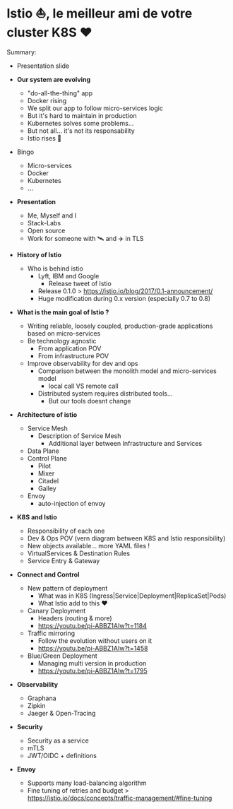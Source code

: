 # Istio ⛵️, le meilleur ami de votre cluster K8S ❤️

Summary:
* Presentation slide
* **Our system are evolving**
    * "do-all-the-thing" app
    * Docker rising
    * We split our app to follow micro-services logic
    * But it's hard to maintain in production
    * Kubernetes solves some problems...
    * But not all... it's not its responsability
    * Istio rises 🤩
* Bingo 
    * Micro-services
    * Docker
    * Kubernetes
    * ...
* **Presentation**
    * Me, Myself and I
    * Stack-Labs
    * Open source
    * Work for someone with 🛰 and ✈ in TLS
* **History of Istio**
    * Who is behind istio
        * Lyft, IBM and Google
            * Release tweet of Istio
        * Release 0.1.0 > https://istio.io/blog/2017/0.1-announcement/
        * Huge modification during 0.x version (especially 0.7 to 0.8)
* **What is the main goal of Istio ?**
    * Writing reliable, loosely coupled, production-grade applications based on micro-services
    * Be technology agnostic
        * From application POV
        * From infrastructure POV 
    * Improve observability for dev and ops
        * Comparison between the monolith model and micro-services model
            * local call VS remote call
        * Distributed system requires distributed tools...
            * But our tools doesnt change
* **Architecture of istio**
    * Service Mesh
        * Description of Service Mesh
            * Additional layer between Infrastructure and Services 
    * Data Plane
    * Control Plane
        * Pilot
        * Mixer
        * Citadel
        * Galley
    * Envoy
        * auto-injection of envoy
* **K8S and Istio**
    * Responsibility of each one
    * Dev & Ops POV (vern diagram between K8S and Istio responsibility)
    * New objects available... more YAML files !
    * VirtualServices & Destination Rules
    * Service Entry & Gateway
* **Connect and Control**
    * New pattern of deployment
        * What was in K8S (Ingress|Service|Deployment|ReplicaSet|Pods)
        * What Istio add to this ❤️
    * Canary Deployment
        * Headers (routing & more)
        * https://youtu.be/pi-ABBZ1AIw?t=1184
    * Traffic mirroring
        * Follow the evolution without users on it
        * https://youtu.be/pi-ABBZ1AIw?t=1458
    * Blue/Green Deployment
        * Managing multi version in production
        * https://youtu.be/pi-ABBZ1AIw?t=1795
* **Observability**
    * Graphana
    * Zipkin
    * Jaeger & Open-Tracing
* **Security**
    * Security as a service
    * mTLS
    * JWT/OIDC + definitions

* **Envoy**
    * Supports many load-balancing algorithm
    * Fine tuning of retries and budget > https://istio.io/docs/concepts/traffic-management/#fine-tuning
